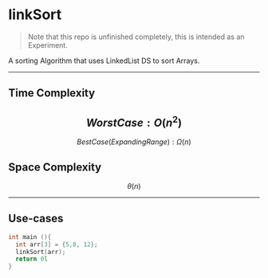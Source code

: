 # linkSort
> Note that this repo is unfinished completely, this is intended as an Experiment.

A sorting Algorithm that uses LinkedList DS to sort Arrays.
******
## Time Complexity
$$
Worst Case: O(n^2)
$$
--------
$$
 Best Case(Expanding Range): \Omega(n)
$$
## Space Complexity
$$
\theta(n)
$$
*****
## Use-cases
```cpp
int main (){
  int arr[3] = {5,8, 12};
  linkSort(arr);
  return 0l
}
```
